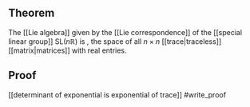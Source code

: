 ## Theorem
The [[Lie algebra]] given by the [[Lie correspondence]] of the [[special linear group]] $\text{SL}(n\mathbb R)$ is , the space of all $n\times n$ [[trace|traceless]] [[matrix|matrices]] with real entries.
## Proof
[[determinant of exponential is exponential of trace]] #write_proof 